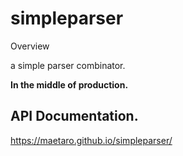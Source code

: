 simpleparser
=============

Overview

a simple parser combinator.

**In the middle of production.**

API Documentation.
------------------

https://maetaro.github.io/simpleparser/